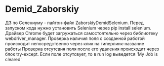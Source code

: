 # Demid_Zaborskiy

ДЗ по Селениуму - пайтон-файл ZaborskiyDemidSelenium.
Перед запуском кода нужно установить Selenium через pip install selenium.
Драйвер Chrome будет загружаться самостоятельно через библиотеку webdriver_manager.
Проверка наличия поля с созданной работой происходит непосредственно через клик на гиперлинк-название работы
Проверка отсутсвия поля после его удаления происходит через блок try-except. Если поле отсутсвует, то в run log выведется 'My Job is cleared'
